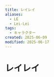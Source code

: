 ```yaml
---
title: レイレイ
aliases:
  - LE
  - Lei-Lei
tags:
  - キャラクター
created: 2025-06-09
modified: 2025-06-17
---
```


# レイレイ
